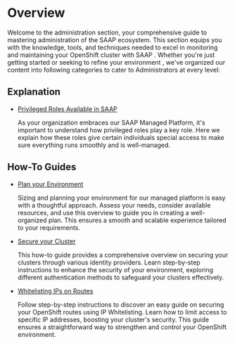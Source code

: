 # Overview

Welcome to the administration section, your comprehensive guide to mastering administration of the SAAP ecosystem. This section equips you with the knowledge, tools, and techniques needed to excel in monitoring and maintaining your OpenShift cluster with SAAP . Whether you're just getting started or seeking to refine your environment , we've organized our content into following categories to cater to Administrators at every level:

## Explanation

- [Privileged Roles Available in SAAP](./secure-your-cluster/saap-authorization-roles.md)

    As your organization embraces our SAAP Managed Platform, it's important to understand how privileged roles play a key role. Here we explain how these roles give certain individuals special access to make sure everything runs smoothly and is well-managed.

## How-To Guides

- [Plan your Environment](./plan-your-environment/sizing.md)

    Sizing and planning your environment for our managed platform is easy with a thoughtful approach. Assess your needs, consider available resources, and use this overview to guide you in creating a well-organized plan. This ensures a smooth and scalable experience tailored to your requirements.

- [Secure your Cluster](./secure-your-cluster/user-access.md)

    This how-to guide provides a comprehensive overview on securing your clusters through various identity providers. Learn step-by-step instructions to enhance the security of your environment, exploring different authentication methods to safeguard your clusters effectively.

- [Whitelisting IPs on Routes](./secure-your-cluster/secure-routes.md)

    Follow step-by-step instructions to discover an easy guide on securing your OpenShift routes using IP Whitelisting. Learn how to limit access to specific IP addresses, boosting your cluster's security. This guide ensures a straightforward way to strengthen and control your OpenShift environment.
